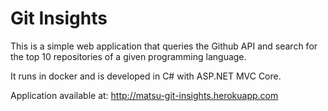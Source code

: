 # Git Insights

This is a simple web application that queries the Github API and search for the top 10 repositories of a given programming language.

It runs in docker and is developed in C# with ASP.NET MVC Core.

Application available at:
http://matsu-git-insights.herokuapp.com
